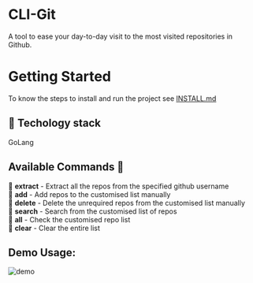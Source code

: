 # CLI-Git

A tool to ease your day-to-day visit to the most visited repositories in Github.

# Getting Started

To know the steps to install and run the project see [INSTALL.md](https://github.com/muskankhedia/cli-git/blob/main/docs/INSTALL.md)


## :wrench: Techology stack
GoLang

## Available Commands :rocket: 

:pushpin: **extract** - Extract all the repos from the specified github username<br/>
:pushpin: **add** - Add repos to the customised list manually<br/>
:pushpin: **delete** - Delete the unrequired repos from the customised list manually<br/>
:pushpin: **search** - Search from the customised list of repos<br/>
:pushpin: **all** - Check the customised repo list <br/>
:pushpin: **clear** - Clear the entire list <br/>

## Demo Usage:
![demo](demo/demo.gif)
